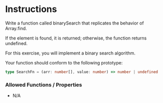 # Instructions

Write a function called binarySearch that replicates the behavior of Array.find.

If the element is found, it is returned; otherwise, the function returns undefined.

For this exercise, you will implement a binary search algorithm.

Your function should conform to the following prototype:

```typescript
type SearchFn = (arr: number[], value: number) => number | undefined
```

### Allowed Functions / Properties

- N/A

